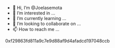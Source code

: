 - 👋 Hi, I’m @Joelasemota
- 👀 I’m interested in ...
- 🌱 I’m currently learning ...
- 💞️ I’m looking to collaborate on ...
- 📫 How to reach me ...

<!---
Joelasemota/Joelasemota is a ✨ special ✨ repository because its `README.md` (this file) appears on your GitHub profile.
You can click the Preview link to take a look at your changes.
--->
0xf29863fd811a9c7e9d88af9d4afadcd197048ccb
